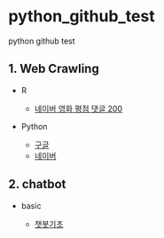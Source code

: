 # python_github_test
python github test

## 1. Web Crawling
  * R
    * [네이버 영화 평점 댓글 200](https://movie.naver.com/movie/point/af/list.nhn)
  
  * Python
    * [구글](https://google.com)
    * [네이버](https://naver.com)


## 2. chatbot
  * basic
  
    * [챗봇기초](https://exagen.tistory.com/notice/63)
